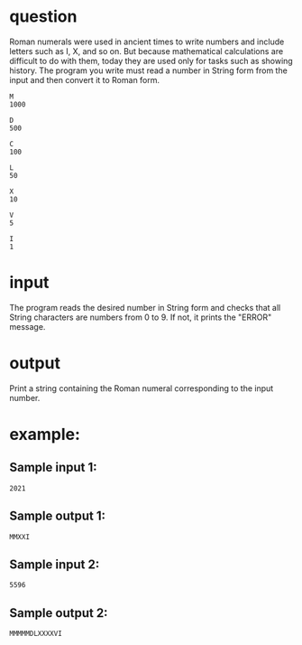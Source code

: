 # question
Roman numerals were used in ancient times to write numbers and include letters such as I, X, and so on. But because mathematical calculations are difficult to do with them, today they are used only for tasks such as showing history. The program you write must read a number in String form from the input and then convert it to Roman form.
```
M
1000

D
500

C
100

L
50

X
10

V
5

I
1
```
# input
The program reads the desired number in String form and checks that all String characters are numbers from 0 to 9. If not, it prints the "ERROR" message.
# output
Print a string containing the Roman numeral corresponding to the input number.
# example:

## Sample input 1:
```
2021
```
## Sample output 1:
```
MMXXI
```
## Sample input 2:
```
5596
```
## Sample output 2:
```
MMMMMDLXXXXVI
```

